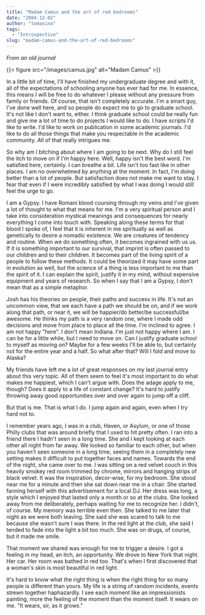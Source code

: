 ```yaml
---
title: "Madam Camus and the art of red bedrooms"
date: "2004-12-02"
author: "tomasino"
tags:
  - "Introspective"
slug: "madam-camus-and-the-art-of-red-bedrooms"
---
```


_From an old journal_

{{< figure src="/images/camus.jpg" alt="Madam Camus" >}}

In a little bit of time, I'll have finished my undergraduate degree and
with it, all of the expectations of schooling anyone has ever had for
me. In essence, this means I will be free to do whatever I please
without any pressure from family or friends. Of course, that isn't
completely accurate. I'm a smart guy, I've done well here, and so people
do expect me to go to graduate school. It's not like I don't want to,
either. I think graduate school could be really fun and give me a lot of
time to do projects I would like to do. I have scripts I'd like to
write. I'd like to work on publication in some academic journals. I'd
like to do all those things that make you respectable in the academic
community. All of that really intrigues me.

So why am I bitching about where I am going to be next. Why do I still
feel the itch to move on if I'm happy here. Well, happy isn't the best
word. I'm satisfied here, certainly. I can breathe a bit. Life isn't too
fast like in other places. I am no overwhelmed by anything at the
moment. In fact, I'm doing better than a lot of people. But satisfaction
does not make me want to stay. I fear that even if I were incredibly
satisfied by what I was doing I would still feel the urge to go.

I am a Gypsy. I have Romani blood coursing through my veins and I've
given a lot of thought to what that means for me. I'm a very spiritual
person and I take into consideration mystical meanings and consequences
for nearly everything I come into touch with. Speaking along these terms
for that blood I spoke of, I feel that it is inherent in me spiritually
as well as genetically to desire a nomadic existence. We are creatures
of tendency and routine. When we do something often, it becomes
ingrained with us us. If it is something important to our survival, that
imprint is often passed to our children and to their children. It
becomes part of the living spirit of a people to follow these methods.
It could be theorized it may have some part in evolution as well, but
the science of a thing is less important to me than the spirit of it. I
can explain the spirit, justify it in my mind, without expensive
equipment and years of research. So when I say that I am a Gypsy, I
don't mean that as a simple metaphor.

Josh has his theories on people, their paths and success in life. It's
not an uncommon view, that we each have a path we should be on, and if
we work along that path, or near it, we will be happier/do better/be
successful/be awesome. He thinks my path is a very random one, where I
made odd decisions and move from place to place all the time. I'm
inclined to agree. I am not happy "here". I don't mean Indiana. I'm just
not happy where I am. I can be for a little while, but I need to move
on. Can I justify graduate school to myself as moving on? Maybe for a
few weeks I'll be able to, but certainly not for the entire year and a
half. So what after that? Will I fold and move to Alaska?

My friends have left me a lot of great responses on my last journal
entry about this very topic. All of them seem to feel it's most
important to do what makes me happiest, which I can't argue with. Does
the adage apply to me, though? Does it apply to a life of constant
change? It's hard to justify throwing away good opportunities over and
over again to jump off a cliff.

But that is me. That is what I do. I jump again and again, even when I
try hard not to.

I remember years ago, I was in a club, Haven, or Asylum, or one of those
Philly clubs that was around briefly that I used to hit pretty often. I
ran into a friend there I hadn't seen in a long time. She and I kept
looking at each other all night from far away. We looked so familiar to
each other, but when you haven't seen someone in a long time, seeing
them in a completely new setting makes it difficult to put together
faces and names. Towards the end of the night, she came over to me. I
was sitting on a red velvet couch in this heavily smokey red room
trimmed by chrome, mirrors and hanging strips of black velvet. It was
the inspiration, decor-wise, for my bedroom. She stood near me for a
minute and then she sat down near me in a chair. She started fanning
herself with this advertisement for a local DJ. Her dress was long, a
style which I enjoyed that lasted only a month or so at the clubs. She
looked away from me deliberately, perhaps waiting for me to recognize
her. I didn't, of course. My memory was terrible even then. She talked
to me later that night as we were both leaving. She said she was scared
to talk to me because she wasn't sure I was there. In the red light at
the club, she said I tended to fade into the light a bit too much. She
was on drugs, of course, but it made me smile.

That moment we shared was enough for me to trigger a desire. I got a
feeling in my head, an itch, an opportunity. We drove to New York that
night. Her car. Her room was bathed in red too. That's when I first
discovered that a woman's skin is most beautiful in red light.

It's hard to know what the right thing is when the right thing for so
many people is different than yours. My life is a string of random
incidents, events strewn together haphazardly. I see each moment like an
impressionists painting, more the feeling of the moment than the moment
itself. It wears on me. "It wears, sir, as it grows."
